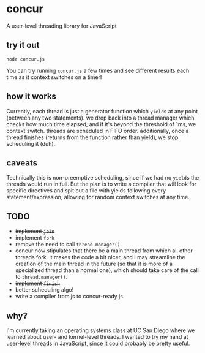 # concur
A user-level threading library for JavaScript

## try it out
```
node concur.js
```

You can try running `concur.js` a few times and see different results each time as it context switches on a timer!

## how it works
Currently, each thread is just a generator function which `yield`s at any point (between any two statements). we drop back into a thread manager which checks how much time elapsed, and if it's beyond the threshold of 1ms, we context switch. threads are scheduled in FIFO order. additionally, once a thread finishes (returns from the function rather than yield), we stop scheduling it (duh).

## caveats
Technically this is non-preemptive scheduling, since if we had no `yield`s the threads would run in full. But the plan is to write a compiler that will look for specific directives and spit out a file with yields following every statement/expression, allowing for random context switches at any time.

## TODO
* ~~implement `join`~~
* implement `fork`
* remove the need to call `thread.manager()`
 * concur now stipulates that there be a main thread from which all other threads fork. it makes the code a bit nicer, and I may streamline the creation of the main thread in the future (so that it is more of a specialized thread than a normal one), which should take care of the call to `thread.manager()`.
* ~~implement `finish`~~
* better scheduling algo!
* write a compiler from js to concur-ready js

## why?
I'm currently taking an operating systems class at UC San Diego where we learned about user- and kernel-level threads. I wanted to try my hand at user-level threads in JavaScript, since it could probably be pretty useful.
